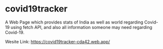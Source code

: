 # covid19tracker

A Web Page which provides stats of India as well as world regarding Covid-19 using fetch API, and also all
information someone may need regarding Covid-19.

Wesite Link: https://covid19tracker-cda42.web.app/
